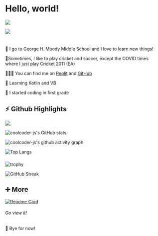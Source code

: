 # **Hello, world!** #
![](https://komarev.com/ghpvc/?username=FirewallStampede)

[![](https://img.shields.io/badge/Skyline-2021-blue)](https://skyline.github.com/G0RG3/2021)
#
🏫 I go to George H. Moody Middle School and I love to learn new things!

🏏Sometimes, I like to play cricket and soccer, except the COVID times where I just play Cricket 2011 (EA)

👨🏻‍💻 You can find me on [Replit](http://repl.it/@G0RG3) and [GitHub](http://github.com/G0RG31)

🌱 Learning Kotlin and VB

🤯 I started coding in first grade

##

## **⚡ Github Highlights** ##

![](https://img.shields.io/badge/Role-Pro%20Software%20Dev-blue)

![coolcoder-js's GitHub stats](https://github-readme-stats.vercel.app/api?username=G0RG3&show_icons=true&theme=react)

![coolcoder-js's github activity graph](https://activity-graph.herokuapp.com/graph?username=G0RG3&theme=rogue)

![Top Langs](https://github-readme-stats.vercel.app/api/top-langs/?username=G0RG3&layout=compact&theme=react)

###
###
![trophy](https://github-profile-trophy.vercel.app/?username=G0RG3&theme=nord)

![GitHub Streak](https://github-readme-streak-stats.herokuapp.com/?user=G0RG3&theme=react)

##

## **➕ More** ##

[![Readme Card](https://github-readme-stats.vercel.app/api/pin/?username=G0RG3&repo=Oregon-Trail&theme=react)](https://github.com/G0RG3/Oregon-Trail)
###### Go view it!

👋 Bye for now!

